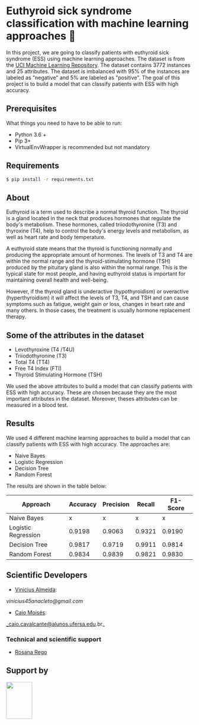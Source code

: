 # Euthyroid sick syndrome classification with machine learning approaches 🔬

In this project, we are going to classify patients with euthyroid sick syndrome (ESS) using machine learning approaches. The dataset is from the [UCI Machine Learning Repository](https://archive.ics.uci.edu/ml/datasets/Euthyroid+Sick+Syndrome+Classification+Data+Set). The dataset contains 3772 instances and 25 attributes. The dataset is imbalanced with 95% of the instances are labeled as "negative" and 5% are labeled as "positive". The goal of this project is to build a model that can classify patients with ESS with high accuracy.

## Prerequisites

What things you need to have to be able to run:

  * Python 3.6 +
  * Pip 3+
  * VirtualEnvWrapper is recommended but not mandatory

## Requirements 

```bash
$ pip install -r requirements.txt
```

## About 

Euthyroid is a term used to describe a normal thyroid function. The thyroid is a gland located in the neck that produces hormones that regulate the body's metabolism. These hormones, called triiodothyronine (T3) and thyroxine (T4), help to control the body's energy levels and metabolism, as well as heart rate and body temperature.

A euthyroid state means that the thyroid is functioning normally and producing the appropriate amount of hormones. The levels of T3 and T4 are within the normal range and the thyroid-stimulating hormone (TSH) produced by the pituitary gland is also within the normal range. This is the typical state for most people, and having euthyroid status is important for maintaining overall health and well-being.

However, if the thyroid gland is underactive (hypothyroidism) or overactive (hyperthyroidism) it will affect the levels of T3, T4, and TSH and can cause symptoms such as fatigue, weight gain or loss, changes in heart rate and many others. In those cases, the treatment is usually hormone replacement therapy.

## Some of the attributes in the dataset

- Levothyroxine  (T4 /T4U)
- Triiodothyronine  (T3)
- Total  T4 (TT4)
- Free  T4  Index  (FTI) 
- Thyroid  Stimulating  Hormone  (TSH)

We used the above attributes to build a model that can classify patients with ESS with high accuracy. These are chosen because they are the most important attributes in the dataset. Moreover, theses attributes can be measured in a blood test. 

## Results

We used 4 different machine learning approaches to build a model that can classify patients with ESS with high accuracy. The approaches are:

  * Naive Bayes
  * Logistic Regression
  * Decision Tree
  * Random Forest

The results are shown in the table below:

| Approach | Accuracy | Precision | Recall | F1-Score |
| ------ | ------ | ------ | ------ | ------ |
| Naive Bayes | x | x | x | x |
| Logistic Regression | 0.9198 | 0.9063 | 0.9321 | 0.9190 |
| Decision Tree | 0.9817 | 0.9719 | 0.9911 | 0.9814 |
| Random Forest | 0.9834 | 0.9839 | 0.9821| 0.9830 |



## Scientific Developers
  - [Vinicius Almeida](https://github.com/vinicius-a-almeida): 
  
  _vinicius45anacleto@gmail.com_
  
  - [Caio Moisés](https://github.com/caiomoises):
  
  _caio.cavalcante@alunos.ufersa.edu.br_

### Technical and scientific support 

  - [Rosana Rego](https://github.com/roscibely)
  
## Support by 
<div>

  <img src="https://github.com/roscibely/algorithms-and-data-structure/blob/main/Ufersa.png" width="70" height="100">
</div>

